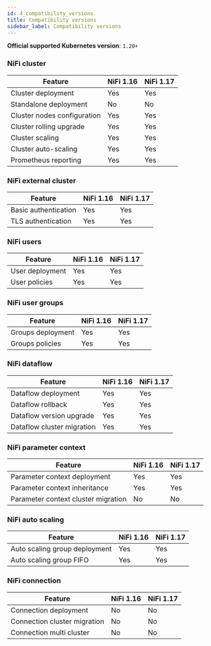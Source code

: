 ```yaml
---
id: 4_compatibility_versions
title: Compatibility versions
sidebar_label: Compatibility versions
---
```


**Official supported Kubernetes version**: `1.20+`


### NiFi cluster

| Feature                    | NiFi 1.16 | NiFi 1.17 |
|----------------------------|---------|-----------|
| Cluster deployment         | Yes     | Yes       |
| Standalone deployment      | No      | No        |
| Cluster nodes configuration | Yes     | Yes       |
| Cluster rolling upgrade    | Yes     | Yes       |
| Cluster scaling            | Yes     | Yes       |
| Cluster auto-scaling       | Yes     | Yes       |
| Prometheus reporting       | Yes     | Yes       |

### NiFi external cluster

| Feature                 | NiFi 1.16 | NiFi 1.17 |
|-------------------------|-----------|-----------|
| Basic authentication    | Yes       | Yes       |
| TLS authentication      | Yes       | Yes       |

### NiFi users

| Feature         | NiFi 1.16 | NiFi 1.17 |
|-----------------|-----------|-----------|
| User deployment | Yes       | Yes       |
| User policies   | Yes       | Yes       |

### NiFi user groups

| Feature           | NiFi 1.16 | NiFi 1.17 |
|-------------------|-----------|-----------|
| Groups deployment | Yes       | Yes       |
| Groups policies   | Yes       | Yes       |

### NiFi dataflow

| Feature                   | NiFi 1.16 | NiFi 1.17 |
|---------------------------|-----------|-----------|
| Dataflow deployment        | Yes       | Yes       |
| Dataflow rollback          | Yes       | Yes       |
| Dataflow version upgrade   | Yes       | Yes       |
| Dataflow cluster migration | Yes       | Yes       |

### NiFi parameter context

| Feature                             | NiFi 1.16 | NiFi 1.17 |
|-------------------------------------|-----------|-----------|
| Parameter context deployment        | Yes       | Yes       |
| Parameter context inheritance       | Yes       | Yes       |
| Parameter context cluster migration | No        | No        |

### NiFi auto scaling

| Feature                       | NiFi 1.16 | NiFi 1.17 |
|-------------------------------|-----------|-----------|
| Auto scaling group deployment | Yes       | Yes       |
| Auto scaling group FIFO       | Yes       | Yes       |

### NiFi connection

| Feature                      | NiFi 1.16 | NiFi 1.17 |
|------------------------------|-----------|-----------|
| Connection deployment        | No        | No        |
| Connection cluster migration | No        | No        |
| Connection multi cluster     | No        | No        |